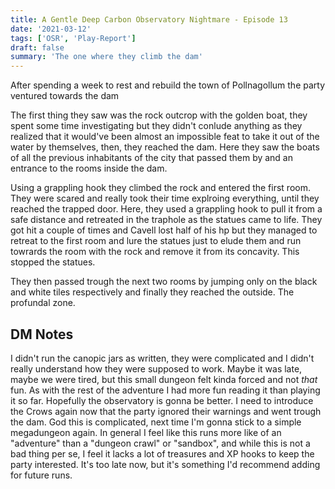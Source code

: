 ```yaml
---
title: A Gentle Deep Carbon Observatory Nightmare - Episode 13
date: '2021-03-12'
tags: ['OSR', 'Play-Report']
draft: false
summary: 'The one where they climb the dam'
---
```


After spending a week to rest and rebuild the town of Pollnagollum the party ventured towards the dam

The first thing they saw was the rock outcrop with the golden boat, they spent some time investigating but they didn't conlude anything as they realized that it would've been almost an impossible feat to take it out of the water by themselves, then, they reached the dam. Here they saw the boats of all the previous inhabitants of the city that passed them by and an entrance to the rooms inside the dam.

Using a grappling hook they climbed the rock and entered the first room. They were scared and really took their time explroing everything, until they reached the trapped door. Here, they used a grappling hook to pull it from a safe distance and retreated in the traphole as the statues came to life. They got hit a couple of times and Cavell lost half of his hp but they managed to retreat to the first room and lure the statues just to elude them and run towrards the room with the rock and remove it from its concavity. This stopped the statues.

They then passed trough the next two rooms by jumping only on the black and white tiles respectively and finally they reached the outside. The profundal zone.

## DM Notes

I didn't run the canopic jars as written, they were complicated and I didn't really understand how they were supposed to work. Maybe it was late, maybe we were tired, but this small dungeon felt kinda forced and not _that_ fun. As with the rest of the adventure I had more fun reading it than playing it so far. Hopefully the observatory is gonna be better. I need to introduce the Crows again now that the party ignored their warnings and went trough the dam. God this is complicated, next time I'm gonna stick to a simple megadungeon again. In general I feel like this runs more like of an "adventure" than a "dungeon crawl" or "sandbox", and while this is not a bad thing per se, I feel it lacks a lot of treasures and XP hooks to keep the party interested. It's too late now, but it's something I'd recommend adding for future runs.
